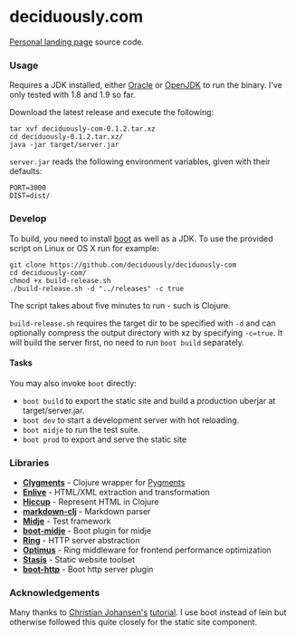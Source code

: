 # deciduously.com
[Personal landing page](http://www.deciduously.com) source code.
### Usage

Requires a JDK installed, either [Oracle](www.oracle.com/technetwork/java/javase/downloads/index.html") or [OpenJDK](https://openjdk.java.net) to run the binary.  I've only tested with 1.8 and 1.9
so far.

Download the latest release and execute the following:
```shell
tar xvf deciduously-com-0.1.2.tar.xz
cd deciduously-0.1.2.tar.xz/
java -jar target/server.jar
```
`server.jar` reads the following environment variables, given with their
defaults:
```shell
PORT=3000
DIST=dist/
```
### Develop
To build, you need to install [boot](https://github.com/boot-clj/boot) as well
as a JDK.  To use the provided script on Linux or OS X run for example:
```shell
git clone https://github.com/deciduously/deciduously-com
cd deciduously-com/
chmod +x build-release.sh
./build-release.sh -d "../releases" -c true
```
The script takes about five minutes to run - such is Clojure.

`build-release.sh` requires the target dir to be specified with `-d` and can
optionally compress the output directory with xz by specifying `-c=true`.  It will build the server first, no need to run `boot build` separately.
#### Tasks
You may also invoke `boot` directly:
* `boot build` to export the static site and build a production uberjar at target/server.jar.
* `boot dev` to start a development server with hot reloading.
* `boot midje` to run the test suite.
* `boot prod` to export and serve the static site

### Libraries
* [**Clygments**](https://github.com/bfontaine.clygments) - Clojure wrapper for [Pygments](https://p)
* [**Enlive**](https://github.com/cgrand/enlive) - HTML/XML extraction and transformation
* [**Hiccup**](https://github.com/weavejester/hiccup) - Represent HTML in Clojure
* [**markdown-clj**](https://github.com/yogthos/markdown-clj) - Markdown parser
* [**Midje**](https://github.com/marick/midje) - Test framework
* [**boot-midje**](https://bitbucket.org/zilti/boot-midje) - Boot plugin for midje
* [**Ring**](https://ring-clojure/ring) - HTTP server abstraction
* [**Optimus**](https://github.com/magnars/optimus) - Ring middleware for frontend performance optimization
* [**Stasis**](https://github.com/magnars/stasis) - Static website toolset
* [**boot-http**](https://github.com/pandeiro/boot-http) - Boot http server plugin
### Acknowledgements
Many thanks to [Christian Johansen's](https://github.com/cjohansen) [tutorial](https://cjohensen.no/building-statis-sites-in-clojure-with-stasis/).
  I use boot instead of lein but otherwise followed this quite closely for the static site component.
